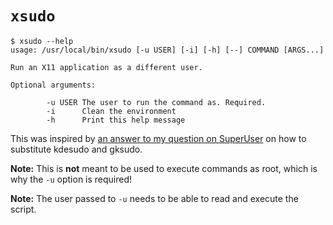 # `xsudo`

```
$ xsudo --help
usage: /usr/local/bin/xsudo [-u USER] [-i] [-h] [--] COMMAND [ARGS...]

Run an X11 application as a different user.

Optional arguments:

        -u USER The user to run the command as. Required.
        -i      Clean the environment
        -h      Print this help message

```

This was inspired by [an answer to my question on SuperUser](https://superuser.com/a/1527506/122572) on how to substitute kdesudo and gksudo.

**Note:** This is **not** meant to be used to execute commands as root, which is why the ``-u`` option is required!

**Note:** The user passed to `-u` needs to be able to read and execute the script.
